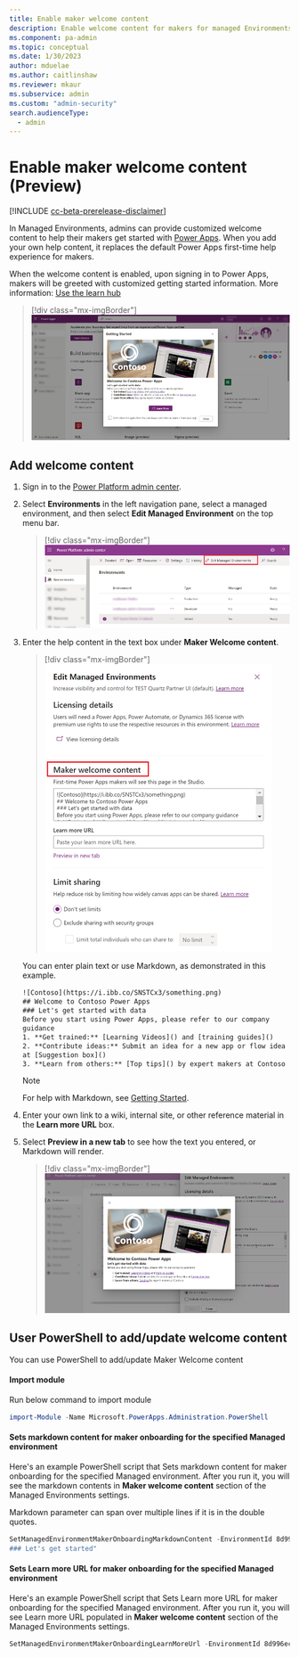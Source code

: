 ```yaml
---
title: Enable maker welcome content
description: Enable welcome content for makers for managed Environments.
ms.component: pa-admin
ms.topic: conceptual
ms.date: 1/30/2023
author: mduelae
ms.author: caitlinshaw
ms.reviewer: mkaur
ms.subservice: admin
ms.custom: "admin-security"
search.audienceType: 
  - admin
---
```

# Enable maker welcome content (Preview)

[!INCLUDE [cc-beta-prerelease-disclaimer](../includes/cc-beta-prerelease-disclaimer.md)]


In Managed Environments, admins can provide customized welcome content to help their makers get started with [Power Apps](https://make.powerapps.com). When you add your own help content, it replaces the default Power Apps first-time help experience for makers. 

When the welcome content is enabled, upon signing in to Power Apps, makers will be greeted with customized getting started information. More information: [Use the learn hub](/power-apps/maker/common/learn-hub#from-your-org-preview)

> [!div class="mx-imgBorder"] 
> ![Welcome content for makers.](media/welcome/maker-welcome-1.png "Welcome content for makers") 

## Add welcome content

1. Sign in to the [Power Platform admin center](https://admin.powerplatform.microsoft.com).

2. Select **Environments** in the left navigation pane, select a managed environment, and then select **Edit Managed Environment** on the top menu bar.

   > [!div class="mx-imgBorder"] 
   > ![Edit Managed Environment.](media/welcome/edit-managed-environment.png "*Edit Managed Environment") 

3. Enter the help content in the text box under **Maker Welcome content**. 
 
    > [!div class="mx-imgBorder"] 
    > ![Enter your welcome content.](media/welcome/maker-welcome-2.png "Enter your welcome content") 
   
   
    You can enter plain text or use Markdown, as demonstrated in this example.
   
     ```
    ![Contoso](https://i.ibb.co/SNSTCx3/something.png)
    ## Welcome to Contoso Power Apps
    ### Let's get started with data
    Before you start using Power Apps, please refer to our company guidance
    1. **Get trained:** [Learning Videos]() and [training guides]()
    2. **Contribute ideas:** Submit an idea for a new app or flow idea at [Suggestion box]()
    3. **Learn from others:** [Top tips]() by expert makers at Contoso
    ```
    
    >[!NOTE]
    >For help with Markdown, see [Getting Started](https://www.markdownguide.org/getting-started/).

4. Enter your own link to a wiki, internal site, or other reference material in the **Learn more URL** box.

5. Select **Preview in a new tab** to see how the text you entered, or Markdown will render.

   > [!div class="mx-imgBorder"] 
   > ![Preview content.](media/welcome/maker-welcome-3.png "Preview content") 

## User PowerShell to add/update welcome content

You can use PowerShell to add/update Maker Welcome content

#### Import module

Run below command to import module

```powershell
import-Module -Name Microsoft.PowerApps.Administration.PowerShell 
```

#### Sets markdown content for maker onboarding for the specified Managed environment

Here's an example PowerShell script that Sets markdown content for maker onboarding for the specified Managed environment. After you run it, you will see the markdown contents in **Maker welcome content** section of the Managed Environments settings. 

Markdown parameter can span over multiple lines if it is in the double quotes.

```powershell
SetManagedEnvironmentMakerOnboardingMarkdownContent -EnvironmentId 8d996ece-8558-4c4e-b459-a51b3beafdb4 -Markdown "## Welcome to Power Apps 
### Let's get started" 
```

#### Sets Learn more URL for maker onboarding for the specified Managed environment

Here's an example PowerShell script that Sets Learn more URL for maker onboarding for the specified Managed environment. After you run it, you will see Learn more URL populated in **Maker welcome content** section of the Managed Environments settings. 

```powershell
SetManagedEnvironmentMakerOnboardingLearnMoreUrl -EnvironmentId 8d996ece-8558-4c4e-b459-a51b3beafdb4 -LearnMoreUrl "www.microsoft.com" 
```
 

